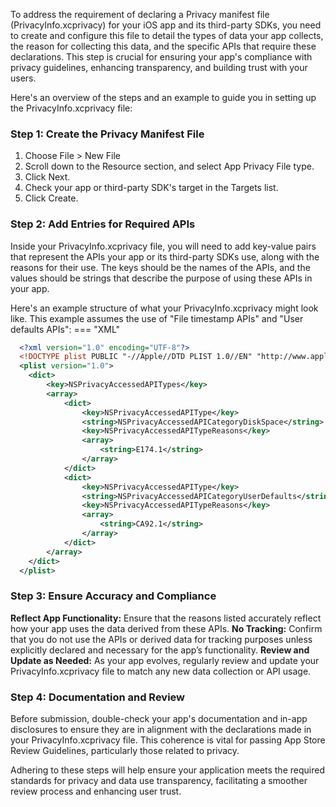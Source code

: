 To address the requirement of declaring a Privacy manifest file (PrivacyInfo.xcprivacy) for your iOS app and its third-party SDKs, you need to create and configure this file to detail the types of data your app collects, the reason for collecting this data, and the specific APIs that require these declarations. This step is crucial for ensuring your app's compliance with privacy guidelines, enhancing transparency, and building trust with your users.

Here's an overview of the steps and an example to guide you in setting up the PrivacyInfo.xcprivacy file:

### Step 1: Create the Privacy Manifest File
1. Choose File > New File
2. Scroll down to the Resource section, and select App Privacy File type.
3. Click Next.
4. Check your app or third-party SDK's target in the Targets list.
5. Click Create.

### Step 2: Add Entries for Required APIs
Inside your PrivacyInfo.xcprivacy file, you will need to add key-value pairs that represent the APIs your app or its third-party SDKs use, along with the reasons for their use. The keys should be the names of the APIs, and the values should be strings that describe the purpose of using these APIs in your app.

Here's an example structure of what your PrivacyInfo.xcprivacy might look like. This example assumes the use of "File timestamp APIs" and "User defaults APIs":
=== "XML"
  ```xml
    <?xml version="1.0" encoding="UTF-8"?>
    <!DOCTYPE plist PUBLIC "-//Apple//DTD PLIST 1.0//EN" "http://www.apple.com/DTDs/PropertyList-1.0.dtd">
    <plist version="1.0">
      <dict>
          <key>NSPrivacyAccessedAPITypes</key>
          <array>
              <dict>
                  <key>NSPrivacyAccessedAPIType</key>
                  <string>NSPrivacyAccessedAPICategoryDiskSpace</string>
                  <key>NSPrivacyAccessedAPITypeReasons</key>
                  <array>
                      <string>E174.1</string>
                  </array>
              </dict>
              <dict>
                  <key>NSPrivacyAccessedAPIType</key>
                  <string>NSPrivacyAccessedAPICategoryUserDefaults</string>
                  <key>NSPrivacyAccessedAPITypeReasons</key>
                  <array>
                      <string>CA92.1</string>
                  </array>
              </dict>
          </array>
      </dict>
    </plist>
  ```

### Step 3: Ensure Accuracy and Compliance
**Reflect App Functionality:** Ensure that the reasons listed accurately reflect how your app uses the data derived from these APIs.
**No Tracking:** Confirm that you do not use the APIs or derived data for tracking purposes unless explicitly declared and necessary for the app’s functionality.
**Review and Update as Needed:** As your app evolves, regularly review and update your PrivacyInfo.xcprivacy file to match any new data collection or API usage.

### Step 4: Documentation and Review
Before submission, double-check your app's documentation and in-app disclosures to ensure they are in alignment with the declarations made in your PrivacyInfo.xcprivacy file. This coherence is vital for passing App Store Review Guidelines, particularly those related to privacy.

Adhering to these steps will help ensure your application meets the required standards for privacy and data use transparency, facilitating a smoother review process and enhancing user trust.
